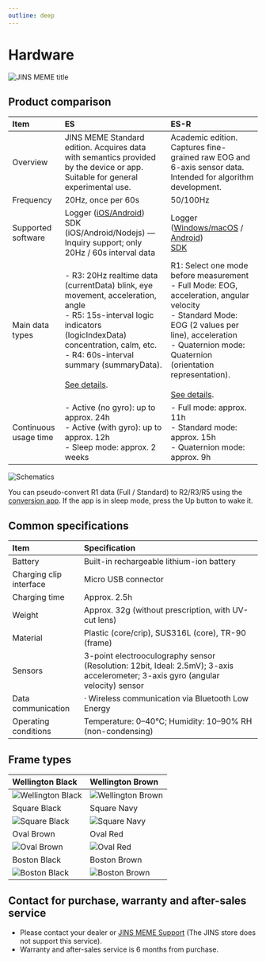 ```yaml
---
outline: deep
---
```

# Hardware

![JINS MEME title](/images/title.png)

## Product comparison


| Item | ES <Badge type="tip" text="Standard" /> | ES-R <Badge type="danger" text="Academic" /> |
|:---|:---|:---|
| Overview | JINS MEME Standard edition. Acquires data with semantics provided by the device or app. Suitable for general experimental use. | Academic edition. Captures fine-grained raw EOG and 6-axis sensor data. Intended for algorithm development. |
| Frequency | 20Hz, once per 60s | 50/100Hz |
| Supported software | Logger ([iOS/Android](/en/software/es/logger_app))<br />SDK (iOS/Android/Nodejs) — Inquiry support; only 20Hz / 60s interval data | Logger ([Windows/macOS](/en/software/with-pc/) / [Android](/en/software/with-android/))<br />[SDK](https://github.com/jins-meme/ES_R-Development-Kit) |
| Main data types | - R3: 20Hz realtime data (currentData) blink, eye movement, acceleration, angle<br />- R5: 15s-interval logic indicators (logicIndexData) concentration, calm, etc.<br />-  R4: 60s-interval summary (summaryData). <br /><br />[See details](/en/doc/data_es). | R1: Select one mode before measurement <br />- Full Mode: EOG, acceleration, angular velocity<br />- Standard Mode: EOG (2 values per line), acceleration<br />- Quaternion mode: Quaternion (orientation representation). <br /><br />[See details](/en/doc/data_esr). |
| Continuous usage time | - Active (no gyro): up to approx. 24h<br />- Active (with gyro): up to approx. 12h<br />- Sleep mode: approx. 2 weeks | - Full mode: approx. 11h<br />- Standard mode: approx. 15h<br />- Quaternion mode: approx. 9h |

![Schematics](/images/schematics.png)

You can pseudo-convert R1 data (Full / Standard) to R2/R3/R5 using the [conversion app](https://jinsmeme.streamlit.app/). If the app is in sleep mode, press the Up button to wake it.


## Common specifications

| Item | Specification |
|:---|:---|
| Battery | Built-in rechargeable lithium-ion battery |
| Charging clip interface | Micro USB connector |
| Charging time | Approx. 2.5h |
| Weight | Approx. 32g (without prescription, with UV-cut lens) |
| Material | Plastic (core/crip), SUS316L (core), TR-90 (frame) |
| Sensors | 3-point electrooculography sensor (Resolution: 12bit, Ideal: 2.5mV); 3-axis accelerometer; 3-axis gyro (angular velocity) sensor |
| Data communication | · Wireless communication via Bluetooth Low Energy |
| Operating conditions | Temperature: 0–40°C; Humidity: 10–90% RH (non-condensing) |

## Frame types

| Wellington Black | Wellington Brown |
|:---|:---|
|![Wellington Black](/images/type_wellington_black.png) | ![Wellington Brown](/images/type_wellington_brown.png) |
| Square Black | Square Navy |
| ![Square Black](/images/type_square_black.png) | ![Square Navy](/images/type_square_navy.png) |
| Oval Brown | Oval Red |
| ![Oval Brown](/images/type_oval_brown.png) | ![Oval Red](/images/type_oval_red.png) |
| Boston Black| Boston Brown |
| ![Boston Black](/images/type_boston_black.png) | ![Boston Brown](/images/type_boston_brown.png) |

## Contact for purchase, warranty and after-sales service

- Please contact your dealer or [JINS MEME Support](https://krs.bz/jins/m/aboutmeme) (The JINS store does not support this service).
- Warranty and after-sales service is 6 months from purchase.
